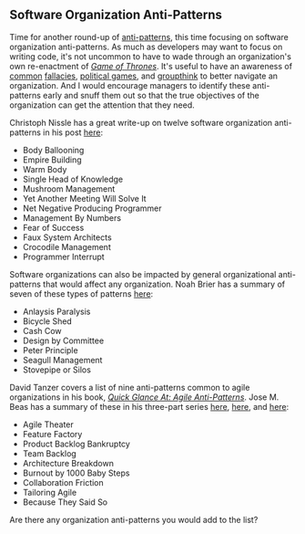 ## Software Organization Anti-Patterns

Time for another round-up of [anti-patterns](https://www.matthewyancer.com/2023/10/09/architecture-anti-patterns.html), this time focusing on software organization anti-patterns. As much as developers may want to focus on writing code, it's not uncommon to have to wade through an organization's own re-enactment of [*Game of Thrones*](https://www.youtube.com/watch?v=yiChenab_XI). It's useful to have an awareness of [common](https://effectivemanagers.com/dwight-mihalicz/the-top-12-fallacies-that-get-in-the-way-of-organizational-performance-part-1/) [fallacies](https://effectivemanagers.com/dwight-mihalicz/the-top-12-fallacies-that-get-in-the-way-of-organizational-performance-part-2/), [political games](https://changingminds.org/explanations/behaviors/games/mintzberg_game.htm), and [groupthink](https://www.dalecarnegie.com/blog/how-can-groupthink-affect-your-organization/) to better navigate an organization. And I would encourage managers to identify these anti-patterns early and snuff them out so that the true objectives of the organization can get the attention that they need.

Christoph Nissle has a great write-up on twelve software organization anti-patterns in his post [here](https://medium.com/@christophnissle/anti-patterns-in-software-organisations-6a4fc3073a2b):

- Body Ballooning
- Empire Building
- Warm Body
- Single Head of Knowledge
- Mushroom Management
- Yet Another Meeting Will Solve It
- Net Negative Producing Programmer
- Management By Numbers
- Fear of Success
- Faux System Architects
- Crocodile Management
- Programmer Interrupt

Software organizations can also be impacted by general organizational anti-patterns that would affect any organization. Noah Brier has a summary of seven of these types of patterns [here](https://www.variance.com/posts/organizational-antipatterns):

- Anlaysis Paralysis
- Bicycle Shed
- Cash Cow
- Design by Committee
- Peter Principle
- Seagull Management
- Stovepipe or Silos

David Tanzer covers a list of nine anti-patterns common to agile organizations in his book, [*Quick Glance At: Agile Anti-Patterns*](https://www.amazon.com/Quick-Glance-At-Agile-Anti-Patterns/dp/1980226318). Jose M. Beas has a summary of these in his three-part series [here](https://community.taiga.io/t/9-anti-patterns-damaging-your-team-and-how-to-avoid-them-i/362), [here](https://community.taiga.io/t/9-anti-patterns-damaging-your-team-and-how-to-avoid-them-part-ii/416), and [here](https://community.taiga.io/t/9-anti-patterns-damaging-your-team-and-how-to-avoid-them-part-iii/429):

- Agile Theater
- Feature Factory
- Product Backlog Bankruptcy
- Team Backlog
- Architecture Breakdown
- Burnout by 1000 Baby Steps
- Collaboration Friction
- Tailoring Agile
- Because They Said So

Are there any organization anti-patterns you would add to the list?
